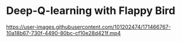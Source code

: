 # Deep-Q-learning with Flappy Bird



https://user-images.githubusercontent.com/101202474/171466767-10a18b67-730f-4490-80bc-cf10e28d421f.mp4

